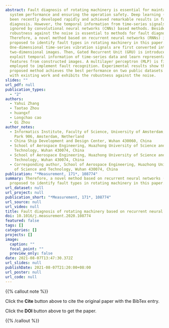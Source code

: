 ```yaml
---
abstract: Fault diagnosis of rotating machinery is essential for maintaining
  system performance and ensuring the operation safety. Deep learning (DL) has
  been recently developed rapidly and achieved remarkable results in fault
  diagnosis. However, the temporal information from time-series signals is
  ignored by convolutional neural networks (CNNs) based methods. Besides, the
  robustness against the noise is essential to methods for fault diagnosis.
  Therefore, a novel method based on recurrent neural networks (RNNs) is
  proposed to identify fault types in rotating machinery in this paper.
  One-dimensional time-series vibration signals are first converted into
  two-dimensional images. Then, Gated Recurrent Unit (GRU) is introduced to
  exploit temporal information of time-series data and learn representative
  features from constructed images. A multilayer perceptron (MLP) is finally
  employed to implement fault recognition. Experimental results show that the
  proposed method achieves the best performance on two public datasets compared
  with existing work and exhibits the robustness against the noise.
slides: ""
url_pdf: null
publication_types:
  - "2"
authors:
  - Yahui Zhang
  - Taotao Zhou
  - huangxf
  - Longchao cao
  - Qi Zhou
author_notes:
  - Informatics Institute, Faculty of Science, University of Amsterdam, Science
    Park 906, Amsterdam, Netherland
  - China Ship Development and Design Center, Wuhan 430060, China
  - School of Aerospace Engineering, Huazhong University of Science and
    Technology, Wuhan 430074, China
  - School of Aerospace Engineering, Huazhong University of Science and
    Technology, Wuhan 430074, China
  - Corresponding author, School of Aerospace Engineering, Huazhong University
    of Science and Technology, Wuhan 430074, China
publication: "*Measurement, 171*, 108774"
summary: Therefore, a novel method based on recurrent neural networks (RNNs) is
  proposed to identify fault types in rotating machinery in this paper.
url_dataset: null
url_project: null
publication_short: "*Measurement, 171*, 108774"
url_source: null
url_video: null
title: Fault diagnosis of rotating machinery based on recurrent neural networks
doi: 10.1016/j.measurement.2020.108774
featured: false
tags: []
categories: []
projects: []
image:
  caption: ""
  focal_point: ""
  preview_only: false
date: 2021-08-07T13:47:30.372Z
url_slides: null
publishDate: 2021-08-07T21:20:00+08:00
url_poster: null
url_code: null
---
```


{{% callout note %}}

Click the **Cite** button above to cite the original paper with the BibTex entry.

Click the **DOI** button above to get the paper.

{{% /callout %}}
